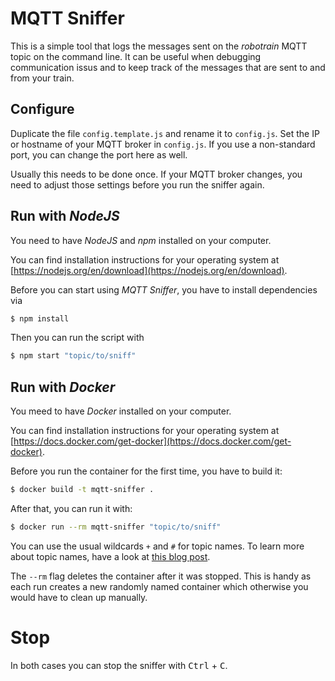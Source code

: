 # MQTT Sniffer

This is a simple tool that logs the messages sent on the _robotrain_ MQTT topic on the command line. It can be useful when debugging communication issus and to keep track of the messages that are sent to and from your train.

## Configure

Duplicate the file `config.template.js` and rename it to `config.js`. Set the IP or hostname of your MQTT broker in `config.js`. If you use a non-standard port, you can change the port here as well.

Usually this needs to be done once. If your MQTT broker changes, you need to adjust those settings before you run the sniffer again.

## Run with _NodeJS_

You need to have _NodeJS_ and _npm_ installed on your computer.

You can find installation instructions for your operating system at [https://nodejs.org/en/download](https://nodejs.org/en/download).

Before you can start using _MQTT Sniffer_, you have to install dependencies via

```sh
$ npm install
```

Then you can run the script with


```sh
$ npm start "topic/to/sniff"
```

## Run with _Docker_

You meed to have _Docker_ installed on your computer.

You can find installation instructions for your operating system at [https://docs.docker.com/get-docker](https://docs.docker.com/get-docker).

Before you run the container for the first time, you have to build it:

```sh
$ docker build -t mqtt-sniffer .
```

After that, you can run it with:

```sh
$ docker run --rm mqtt-sniffer "topic/to/sniff"
```

You can use the usual wildcards `+` and `#` for topic names. To learn more about topic names, have a look at [this blog post](https://www.hivemq.com/blog/mqtt-essentials-part-5-mqtt-topics-best-practices/).

The `--rm` flag deletes the container after it was stopped. This is handy as each run creates a new randomly named container which otherwise you would have to clean up manually.

# Stop

In both cases you can stop the sniffer with <kbd>Ctrl</kbd> + <kbd>C</kbd>.
